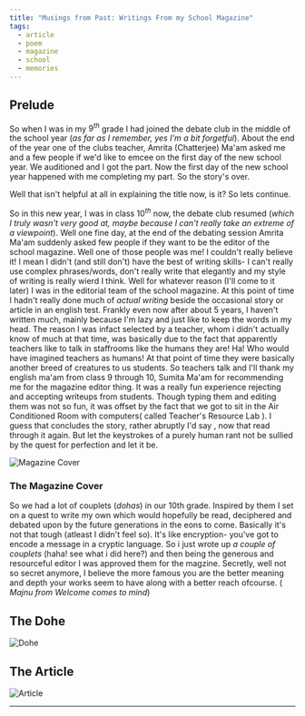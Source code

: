 ```yaml
---
title: "Musings from Past: Writings From my School Magazine"
tags:
  - article
  - poem
  - magazine
  - school
  - memories
---
```

## Prelude

So when I was in my $9^{th}$ grade I had joined the debate club in the middle of the school year (*as far as I remember, yes I'm a bit forgetful*). About the end of the year one of the clubs teacher, Amrita (Chatterjee) Ma'am asked me and a few people if we'd like to emcee on the first day of the new school year. We auditioned and I got the part. Now the first day of the new school year happened with me completing my part. So the story's over.

Well that isn't helpful at all in explaining the title now, is it? So lets continue.

So in this new year, I was in class $10^{th}$ now, the debate club resumed (*which I truly wasn't very good at, maybe because I can't really take an extreme of a viewpoint*). Well one fine day, at the end of the debating session Amrita Ma'am suddenly asked few people if they want to be the editor of the school magazine. Well one of those people was me! I couldn't really believe it! I mean I didn't (and still don't) have the best of writing skills- I can't really use complex phrases/words, don't really write that elegantly and my style of writing is really wierd I think.
Well for whatever reason (I'll come to it later) I was in the editorial team of the school magazine. At this point of time I hadn't really done much of *actual writing* beside the occasional story or article in an english test. Frankly even now after about 5 years, I haven't written much, mainly because I'm lazy and just like to keep the words in my head.
The reason I was infact selected by a teacher, whom i didn't actually know of much at that time, was basically due to the fact that apparently teachers like to talk in staffrooms like the humans they are! Ha! Who would have imagined teachers as humans! At that point of time they were basically another breed of creatures to us students.
So teachers talk and I'll thank my english ma'am from class 9 through 10, Sumita Ma'am for recommending me for the magazine editor thing. It was a really fun experience rejecting and accepting writeups from students. Though typing them and editing them was not so fun, it was offset by the fact that we got to sit in the Air Conditioned Room with computers( called Teacher's Resource Lab ).
I guess that concludes the story, rather abruptly I'd say , now that read through it again. But let the keystrokes of a purely human rant not be sullied by the quest for perfection and let it be.


![Magazine Cover](/school-magazine/cover.jpg)
### The Magazine Cover

So we had a lot of couplets (*dohas*) in our 10th grade. Inspired by them I set on a quest to write my own which would hopefully be read, deciphered and debated upon by the future generations in the eons to come.
Basically it's not that tough (atleast I didn't feel so). It's like encryption- you've got to encode a message in a cryptic language. So i just wrote up *a couple of couplets* (haha! see what i did here?) and then being the generous and resourceful editor I was approved them for the magzine.
Secretly, well not so secret anymore, I believe the more famous you are the better meaning and depth your works seem to have along with a better reach ofcourse.
( *Majnu from Welcome comes to mind*)

## The Dohe

![Dohe](/school-magazine/dohe.jpg)

## The Article

![Article](/school-magazine/sci.jpg)

---
